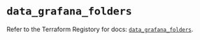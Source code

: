 # `data_grafana_folders`

Refer to the Terraform Registory for docs: [`data_grafana_folders`](https://registry.terraform.io/providers/grafana/grafana/3.16.0/docs/data-sources/folders).
